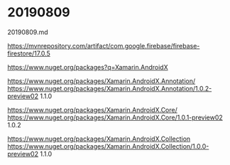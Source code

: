 
# 20190809

20190809.md

https://mvnrepository.com/artifact/com.google.firebase/firebase-firestore/17.0.5

https://www.nuget.org/packages?q=Xamarin.AndroidX

https://www.nuget.org/packages/Xamarin.AndroidX.Annotation/
https://www.nuget.org/packages/Xamarin.AndroidX.Annotation/1.0.2-preview02
1.1.0

https://www.nuget.org/packages/Xamarin.AndroidX.Core/
https://www.nuget.org/packages/Xamarin.AndroidX.Core/1.0.1-preview02
1.0.2

https://www.nuget.org/packages/Xamarin.AndroidX.Collection
https://www.nuget.org/packages/Xamarin.AndroidX.Collection/1.0.0-preview02
1.1.0